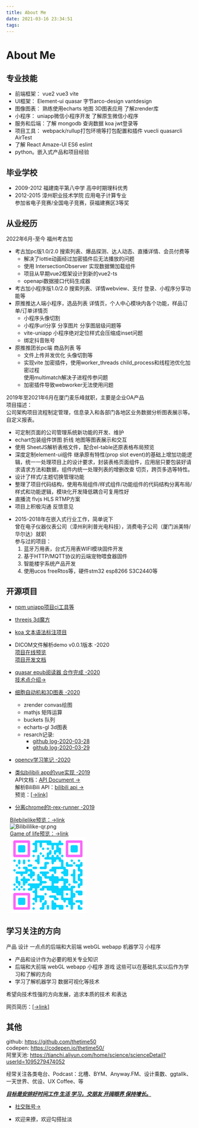 ```yaml
---
title: About Me
date: 2021-03-16 23:34:51
tags:
---
```

# About Me

<!--info-->

## 专业技能
- 前端框架： vue2 vue3 vite 
- UI框架： Element-ui quasar 字节arco-design vantdesign
- 图像图表： 熟练使用echarts 地图 3D图表应用 了解zrender库
- 小程序： uniapp微信小程序开发 了解原生微信小程序
- 服务和后端：了解  mongodb 查询数据 koa jwt登录等
- 项目工具： webpack/rullup打包环境等打包配置和插件 vuecli quasarcli AirTest
- 了解 React Amaze-UI ES6 eslint
- python。嵌入式产品和项目经验

## 毕业学校
- 2009-2012 福建南平第八中学 高中时期理科优秀
- 2012-2015 漳州职业技术学院 应用电子计算专业  
  参加省电子竞赛/全国电子竞赛，获福建赛区3等奖

## 从业经历

2022年6月-至今 福州考古加  
- 考古加pc版1.0/2.0 搜索列表、爆品探测、达人动态、直播详情、会员付费等
  - 解决了lottie动画经过加密插件后无法播放的问题
  - 使用 IntersectionObserver 实现数据懒加载组件
  - 项目从早期vue2框架设计到新的vue2-ts
  - openapi数据接口代码生成器
- 考古加小程序版1.0/2.0 搜索列表、详情webview、支付 登录、小程序分享功能等
- 原推推达人端小程序，选品列表 详情页，个人中心模块内各个功能，样品订单/订单详情页
  - 小程序头像切割
  - 小程序url分享 分享图片 分享图层级问题等
  - vite-uniapp 小程序绝对定位样式会压缩成inset问题
  - 绑定抖音账号
- 原推推团长pc端 商品列表 等
  - 文件上传并发优化 头像切割等
  - 实现vite 加密插件，使用worker_threads child_process和线程池优化加密过程  
    使用multimatch解决子进程传参问题
  - 加密插件导致webworker无法使用问题


2019年至2021年6月在厦门麦乐峰就职，主要是企业OA产品  
项目描述：  
公司架构项目流程制定管理，信息录入和各部门各地区业务数据分析图表展示等。自定义报表。  
  - 可定制页面的公司管理系统新功能的开发、维护
  - echart包装组件饼图 折线 地图等图表展示和交互
  - 使用 SheetJS解析表格文件，配合el-table还原表格布局预览
  - 深度定制element-ui组件 继承原有特性(prop slot event)的基础上增加功能逻辑，统一一处理项目上的设计要求，封装表格页面组件，应用层只要包装好请求请求方法和数据，组件内统一处理列表的增删改查 切页，跨页多选等特性。  
  - 设计了样式/主题切换管理功能
  - 整理了项目代码结构，使用布局组件/样式组件/功能组件的代码结构分离布局/样式和功能逻辑，模块化开发降低耦合可复用性好
  - 直播流 flvjs HLS RTMP方案
  - 项目上积极沟通 反馈意见
<!--   - 使用vuedraggable vue-grid-layout优化数据交互和定制页面布局等 -->

- 2015-2018年在嵌入式行业工作，简单说下  
曾在电子仪器仪表公司（漳州利利普光电科技），消费电子公司（厦门派美特/华尔达）就职  
参与过的项目：
  1. 蓝牙万用表，台式万用表WIFI模块固件开发  
  2. 基于HTTP/MQTT协议的云端宠物喂食器固件
  3. 智能楼宇系统产品开发  
  4. 使用ucos freeRtos等，硬件stm32 esp8266 S3C2440等

## 开源项目
- [npm uniapp项目ci工具等](https://www.npmjs.com/~thetime50)
- [threejs 3d魔方](http://thetime50.com/front-laboratory/vue3-tsv/dist/#/rubikCube)
- [koa 文本语法标注项目](https://github.com/thetime50/back-laboratory)
- DICOM文件解析demo v0.0.1版本 -2020  
  [项目在线预览](http://thetime50.com/front-laboratory/laboratory/dist/index.html#/demo/dicom)  
  [项目开发文档](https://github.com/thetime50/front-laboratory/blob/master/doc/DICOM/README.md)
- [quasar epub阅读器 合作完成 -2020](https://code.aliyun.com/zero-reader/frontend)  
  [技术点介绍->](https://code.aliyun.com/zero-reader/frontend/blob/master/docs/%E4%BB%8B%E7%BB%8D-lx.md)
- [细胞自动机和3D图表 -2020](https://codepen.io/thetime50/full/dyowVWE)  
  - zrender convas绘图
  - mathjs 矩阵运算
  - buckets 队列
  - echarts-gl 3d图表
  - resarch记录:
    - [github log-2020-03-28](https://github.com/thetime50/note/blob/master/%E6%97%A5%E5%BF%97/2020/log-2020-03-28.md)
    - [github log-2020-03-29](https://github.com/thetime50/note/blob/master/%E6%97%A5%E5%BF%97/2020/log-2020-03-29.md)
- [opencv学习笔记 -2020](https://github.com/thetime50/opencv-practice)


- [类似bilibili app的vue实现 -2019](https://github.com/thetime50/Bilebilelike)  
API文档：[API Document →](https://github.com/thetime50/Bilebilelike/blob/master/API%20Document.md)  
解析BiliBili API：[bilibili api →](https://github.com/thetime50/Bilebilelike/blob/master/docs/bilibili%20api/bilibili%20api.md)  
预览：[\[→link\]](http://thetime50.com/Bilebilelike/)  
- [分离chrome的t-rex-runner -2019](http://thetime50.com/show-pages/t-rex-runner-zero)  

<style>
@import url('https://cdn.jsdelivr.net/gh/thetime50/tampermonkeyscript@master/style/common.css');

.img-wrap>div{
  margin: 0 10px;
}
</style>

<div class="img-wrap flex-layout frow"
    ><div class="flex-mean "
        ><div><a href="http://thetime50.com/Bilebilelike" target="_blank" >Bilebilelike预览：→link</a></div
        ><img alt="Bilibililike-qr.png" 
            src="https://cdn.jsdelivr.net/gh/thetime50/Bilebilelike@master/docs/imgs/Bilibililike-qr.png"
    /></div
    ><div class="flex-mean"
        ><div><a href="https://codepen.io/thetime50/full/dyowVWE" target="_blank">Game of life预览：→link</a></div
        ><img alt="GameOfLife-qr.png" 
            src="./img/GameOfLife-qr.png"
    /></div
></div>
<div><!--
http://www.wwei.cn/
液态 2000*2000
08d5ff
fb66fb
--></div>

## 学习关注的方向
产品 设计 一点点的后端和大前端 webGL webapp 机器学习 小程序  
- 产品和设计作为必要的相关专业知识  
- 后端和大前端 webGL webapp 小程序 游戏 这些可以在基础扎实以后作为学习和了解的方向  
- 学习了解机器学习 数据可视化等技术

希望向技术性强的方向发展，追求本质的技术 和表达

网页简历：[\[→link\]](http://thetime50.com/resume/resume)

## 其他
github: https://github.com/thetime50  
codepen: https://codepen.io/thetime50/  
阿里天池: https://tianchi.aliyun.com/home/science/scienceDetail?userId=1095279474052  

经常关注各类电台、Podcast：北槽、BYM、Anyway.FM、设计乘数、ggtallk、一天世界、优设、UX Coffee、等  

***<u>目标是安排好时间工作 生活 学习，交朋友 开阔眼界 保持增长。</u>***

- [社交账号->](http://thetime50.com/resume/social)

- 欢迎来撩，欢迎勾搭扯淡
